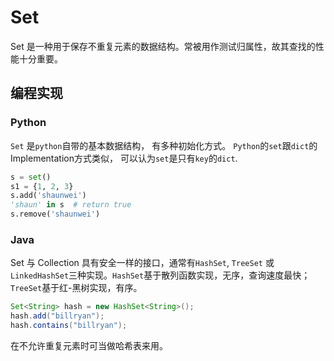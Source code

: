 # Set

Set 是一种用于保存不重复元素的数据结构。常被用作测试归属性，故其查找的性能十分重要。

## 编程实现

### Python

`Set` 是`python`自带的基本数据结构， 有多种初始化方式。 `Python`的`set`跟`dict`的Implementation方式类似， 可以认为`set`是只有`key`的`dict`.

```python
s = set()
s1 = {1, 2, 3}
s.add('shaunwei')
'shaun' in s  # return true
s.remove('shaunwei')
```

### Java

Set 与 Collection 具有安全一样的接口，通常有`HashSet`, `TreeSet` 或 `LinkedHashSet`三种实现。`HashSet`基于散列函数实现，无序，查询速度最快；`TreeSet`基于红-黑树实现，有序。

```java
Set<String> hash = new HashSet<String>();
hash.add("billryan");
hash.contains("billryan");
```

在不允许重复元素时可当做哈希表来用。

